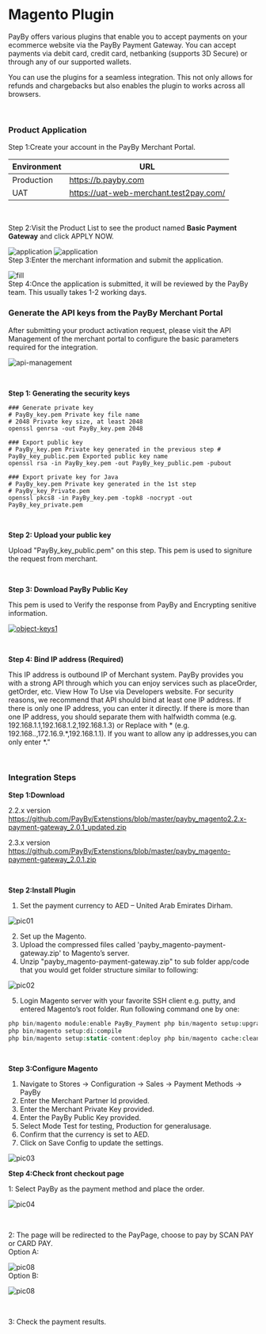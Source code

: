 # Magento Plugin

PayBy offers various plugins that enable you to accept payments on your ecommerce website via the PayBy Payment Gateway. You can accept payments via debit card, credit card, netbanking (supports 3D Secure) or through any of our supported wallets.
<br/>

You can use the plugins for a seamless integration. This not only allows for refunds and chargebacks but also enables the plugin to works across all browsers.

<br/>

### Product Application

Step 1:Create your account in the PayBy Merchant Portal.

| Environment                 | URL                                                       |
| ---------------------- | ------------------------------------------------------------ |
| Production      | https://b.payby.com |
| UAT      | https://uat-web-merchant.test2pay.com/ |

<br/>

Step 2:Visit the Product List to see the product named **Basic Payment Gateway** and click APPLY NOW.

![application](./pic/apply.png)
![application](./pic/apply2.png)
<br/> 
Step 3:Enter the merchant information and submit the application.

![fill](./pic/fill.png)
<br/> 
Step 4:Once the application is submitted, it will be reviewed by the PayBy team. This usually takes 1-2 working days.
<br/>   

### Generate the API keys from the PayBy Merchant Portal
After submitting your product activation request, please visit the API Management of the merchant portal to configure the basic parameters required for the integration.

![api-management](./pic/api-management4.png)

<br/>

**Step 1: Generating the security keys**

```shell
### Generate private key
# PayBy_key.pem Private key file name
# 2048 Private key size, at least 2048
openssl genrsa -out PayBy_key.pem 2048

### Export public key
# PayBy_key.pem Private key generated in the previous step # PayBy_key_public.pem Exported public key name
openssl rsa -in PayBy_key.pem -out PayBy_key_public.pem -pubout

### Export private key for Java
# PayBy_key.pem Private key generated in the 1st step
# PayBy_key_Private.pem
openssl pkcs8 -in PayBy_key.pem -topk8 -nocrypt -out PayBy_key_private.pem
```

<br/>

**Step 2: Upload your public key**

Upload "PayBy_key_public.pem" on this step. This pem is used to signiture the request from merchant.

<br/>

**Step 3: Download PayBy Public Key**

This pem is used to Verify the response from PayBy and Encrypting senitive information.

[![object-keys1](./pic/object-keys1.png)](https://mermaid-js.github.io/mermaid-live-editor/#/edit/eyJjb2RlIjoiICAgIGdyYXBoIExSXG4gICAgICAgIEFbXCJvcmlnaW5hbCBjb250ZW50IG9mIHJlcXVlc3QgYm9keVwiXSAtLSBVVEYtOCBlbmNvZGluZyAtLT5CW1wiZW5jb2RlZCBtZXNzYWdlXCJdIC0tIFNIQTI1NndpdGhSU0EgLS0-Q1tcInNpZ25hdHVyZVwiXSAtLSBCYXNlNjQgLS0-IERbXCJmaW5hbCBzaWduYXR1cmUgb3V0cHV0XCJdXG4iLCJtZXJtYWlkIjp7InRoZW1lIjoiZGVmYXVsdCIsInNlcXVlbmNlIjp7ImRpYWdyYW1NYXJnaW5YIjo1MCwiZGlhZ3JhbU1hcmdpblkiOjEwLCJhY3Rvck1hcmdpbiI6NTAsIndpZHRoIjo0MDAsImhlaWdodCI6NjUsImJveE1hcmdpbiI6MTAsImJveFRleHRNYXJnaW4iOjUsIm5vdGVNYXJnaW4iOjEwLCJtZXNzYWdlTWFyZ2luIjozNSwibWlycm9yQWN0b3JzIjp0cnVlLCJib3R0b21NYXJnaW5BZGoiOjEsInVzZU1heFdpZHRoIjp0cnVlLCJyaWdodEFuZ2xlcyI6ZmFsc2UsInNob3dTZXF1ZW5jZU51bWJlcnMiOmZhbHNlfX0sInVwZGF0ZUVkaXRvciI6ZmFsc2V9)

<br/>

**Step 4: Bind IP address (Required)**

This IP address is outbound IP of Merchant system. PayBy provides you with a strong API through which you can enjoy services such as placeOrder, getOrder, etc. View How To Use via Developers website.
For security reasons, we recommend that API should bind at least one IP address.
If there is only one IP address, you can enter it directly. If there is more than one IP address, you should separate them with halfwidth comma (e.g. 192.168.1.1,192.168.1.2,192.168.1.3) or Replace with *
(e.g. 192.168.*.*,172.16.9.*,192.168.1.1). If you want to allow any ip addresses,you can only enter *."

<br/>

### Integration Steps

**Step 1:Download**

2.2.x version
https://github.com/PayBy/Extenstions/blob/master/payby_magento2.2.x-payment-gateway_2.0.1_updated.zip 

2.3.x version
https://github.com/PayBy/Extenstions/blob/master/payby_magento-payment-gateway_2.0.1.zip

<br/>

**Step 2:Install Plugin**

1. Set the payment currency to AED – United Arab Emirates Dirham.

![pic01](./pic/pic01.png)  

2. Set up the Magento.  
3. Upload the compressed files called 'payby_magento-payment-gateway.zip' to Magento’s server.  
4. Unzip "payby_magento-payment-gateway.zip" to sub folder app/code that you would get folder structure similar to following:  

![pic02](./pic/pic02.png)  

5. Login Magento server with your favorite SSH client e.g. putty, and entered Magento’s root folder. Run following command one by one:  

```php
php bin/magento module:enable PayBy_Payment php bin/magento setup:upgrade
php bin/magento setup:di:compile
php bin/magento setup:static-content:deploy php bin/magento cache:clean`
```

<br/>

**Step 3:Configure Magento**

1. Navigate to Stores → Configuration → Sales → Payment Methods → PayBy  
2. Enter the Merchant Partner Id provided. 
3. Enter the Merchant Private Key provided. 
4. Enter the PayBy Public Key provided. 
5. Select Mode Test for testing, Production for generalusage.   
6. Confirm that the currency is set to AED.
7. Click on Save Config to update the settings.

![pic03](./pic/pic03.png)  



**Step 4:Check front checkout page**

1: Select PayBy as the payment method and place the order.

![pic04](./pic/pic04.png)  

<br/>

2: The page will be redirected to the PayPage, choose to pay by SCAN PAY or CARD PAY.<br/>
Option A:

![pic08](./pic/paypage1.png)  
Option B: 

![pic08](./pic/paypage2.jpg)  

<br/>

3: Check the payment results.